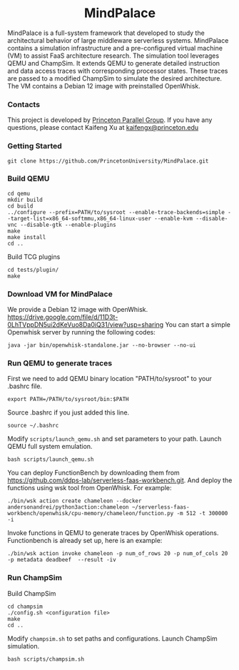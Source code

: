  <h1 align="center"> MindPalace </h1>
    <p> MindPalace is a full-system framework that developed to study the architectural behavior of large middleware serverless systems. MindPalace contains a simulation infrastructure and a pre-configured virtual machine (VM) to assist FaaS architecture research. The simulation tool leverages QEMU and ChampSim. It extends QEMU to generate detailed instruction and data access traces with corresponding processor states. These traces are passed to a modified ChampSim to simulate the desired architecture. The VM contains a Debian 12 image with preinstalled OpenWhisk. <p>
</p>

### Contacts
This project is developed by [Princeton Parallel Group](https://parallel.princeton.edu/). If you have any questions, please contact Kaifeng Xu at kaifengx@princeton.edu

### Getting Started
```
git clone https://github.com/PrincetonUniversity/MindPalace.git
```

### Build QEMU
```
cd qemu
mkdir build
cd build
../configure --prefix=PATH/to/sysroot --enable-trace-backends=simple --target-list=x86_64-softmmu,x86_64-linux-user --enable-kvm --disable-vnc --disable-gtk --enable-plugins
make
make install
cd ..
```
Build TCG plugins
```
cd tests/plugin/
make
```

### Download VM for MindPalace
We provide a Debian 12 image with OpenWhisk. https://drive.google.com/file/d/11D3t-0LhTVppDN5ui2dKeVuo8Da0iQ31/view?usp=sharing
You can start a simple Openwhisk server by running the following codes:
```
java -jar bin/openwhisk-standalone.jar --no-browser --no-ui
```


### Run QEMU to generate traces
First we need to add QEMU binary location "PATH/to/sysroot" to your .bashrc file. 
```
export PATH=/PATH/to/sysroot/bin:$PATH
```
Source .bashrc if you just added this line.
```
source ~/.bashrc
```
Modify <code>scripts/launch_qemu.sh</code> and set parameters to your path. 
Launch QEMU full system emulation.
```
bash scripts/launch_qemu.sh
```
You can deploy FunctionBench by downloading them from https://github.com/ddps-lab/serverless-faas-workbench.git. And deploy the functions using wsk tool from OpenWhisk. For example:
```
./bin/wsk action create chameleon --docker andersonandrei/python3action:chameleon ~/serverless-faas-workbench/openwhisk/cpu-memory/chameleon/function.py -m 512 -t 300000 -i
```
Invoke functions in QEMU to generate traces by OpenWhisk operations. Functionbench is already set up, here is an example:
```
./bin/wsk action invoke chameleon -p num_of_rows 20 -p num_of_cols 20 -p metadata deadbeef  --result -iv
```

### Run ChampSim
Build ChampSim
```
cd champsim
./config.sh <configuration file>
make
cd ..
```
Modify <code>champsim.sh</code> to set paths and configurations.
Launch ChampSim simulation.
```
bash scripts/champsim.sh
```
